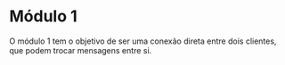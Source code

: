 # Módulo 1
O módulo 1 tem o objetivo de ser uma conexão direta entre dois clientes, que podem trocar mensagens entre si.
